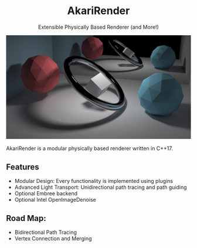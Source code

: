 <center><h1>AkariRender</h1></center>
<center>Extensible Physically Based Renderer (and More!)</center>

![](gallery/final_bdpt.png)

AkariRender is a modular physically based renderer written in C++17.

## Features
 - Modular Design: Every functionality is implemented using plugins
 - Advanced Light Transport: Unidirectional path tracing and path guiding
 - Optional Embree backend
 - Optional Intel OpenImageDenoise

## Road Map:
 - Bidirectional Path Tracing
 - Vertex Connection and Merging

